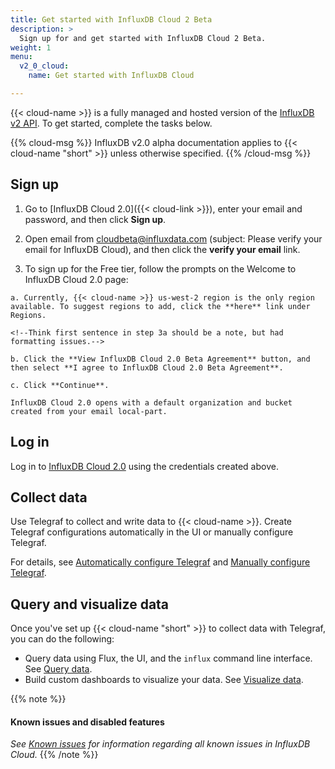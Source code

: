 ```yaml
---
title: Get started with InfluxDB Cloud 2 Beta
description: >
  Sign up for and get started with InfluxDB Cloud 2 Beta.
weight: 1
menu:
  v2_0_cloud:
    name: Get started with InfluxDB Cloud

---
```

{{< cloud-name >}} is a fully managed and hosted version of the [InfluxDB v2 API](/v2.0/reference/api/).
To get started, complete the tasks below.

{{% cloud-msg %}}
InfluxDB v2.0 alpha documentation applies to {{< cloud-name "short" >}} unless otherwise specified.
{{% /cloud-msg %}}
<!--I'm reading 3 options: only applies to v2.0 alpha doc, only applies to cloud doc, applies to both. Is our plan to specify when the v2.0 alpha docs do not apply to the cloud? Statement above may be interpreted that way.-->

## Sign up

1. Go to [InfluxDB Cloud 2.0]({{< cloud-link >}}), enter your email and password, and then click **Sign up**.

2. Open email from cloudbeta@influxdata.com (subject: Please verify your email for InfluxDB Cloud), and then click the **verify your email** link.<!--Balaji, did you add an issue for removing the repeated verbiage in email? I updated 'verify your email link' per our discussion earlier.-->

3. To sign up for the Free tier, follow the prompts on the Welcome to InfluxDB Cloud 2.0 page:
<!--I like the marketing aspect of "sign up for Free tier" but it begs the question--do we have another option to sign up for right now? May be better to drop? Another option, add "The Welcome to InfluxDB Cloud 2.0 page is displayed." at the end of Step 2, and then renumber steps a-c >> 3-5. -->

    a. Currently, {{< cloud-name >}} us-west-2 region is the only region available. To suggest regions to add, click the **here** link under Regions. 

    <!--Think first sentence in step 3a should be a note, but had formatting issues.-->

    b. Click the **View InfluxDB Cloud 2.0 Beta Agreement** button, and then select **I agree to InfluxDB Cloud 2.0 Beta Agreement**.
    
    c. Click **Continue**. 
    
    InfluxDB Cloud 2.0 opens with a default organization and bucket created from your email local-part.

<!--

Nora, Balaji,

I'm adding an issue to update verbiage in the UI. Please let me know if you have tweaks to the following UI changes:

"Choose a Region to Get Started" >> "Choose a region"

"Please provide feedback here" >> "Let us know"

"View and Agree to InfluxDB Cloud 2.0 Beta Agreement to continue." >> 
"View and accept the beta agreement to continue."

"View InfluxDB Cloud 20 Beta Agreement" >> "View beta agreement"

"I agree to InfluxDB Cloud 2.0 Beta Agreement" >> "Accept beta agreement"

-->  

## Log in

Log in to [InfluxDB Cloud 2.0](https://us-west-2-1.aws.cloud2.influxdata.com) using the credentials created above.

## Collect data

Use Telegraf to collect and write data to {{< cloud-name >}}. Create Telegraf configurations automatically in the UI or manually configure Telegraf.

For details, see [Automatically configure Telegraf](https://v2.docs.influxdata.com/v2.0/collect-data/use-telegraf/auto-config/#create-a-telegraf-configuration) and [Manually configure Telegraf](https://v2.docs.influxdata.com/v2.0/collect-data/use-telegraf/manual-config/).

## Query and visualize data

Once you've set up {{< cloud-name "short" >}} to collect data with Telegraf, you can do the following:

* Query data using Flux, the UI, and the `influx` command line interface. See [Query data](https://v2.docs.influxdata.com/v2.0/query-data/).
* Build custom dashboards to visualize your data. See [Visualize data](https://v2.docs.influxdata.com/v2.0/visualize-data/).

{{% note %}}
#### Known issues and disabled features
_See [Known issues](/v2.0/cloud/about/known-issues/) for information regarding all known issues in InfluxDB Cloud._
{{% /note %}}
